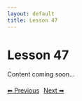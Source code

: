 ```yaml
---
layout: default
title: Lesson 47
---
```


# Lesson 47

Content coming soon...

<div style="margin-top: 20px;">
<a href="/docs/Advanced/Lessons/lesson_46.md" style="margin-right: 10px;">⬅ Previous</a><a href="/docs/Advanced/Lessons/lesson_48.md">Next ➡</a>
</div>
